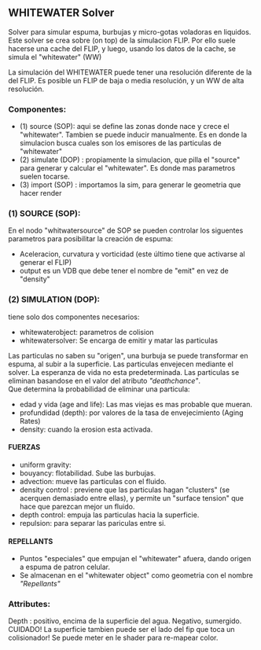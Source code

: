 ## WHITEWATER Solver  

Solver para simular espuma, burbujas y micro-gotas voladoras en liquidos.
Este solver se crea sobre (on top) de la simulacion FLIP. Por ello suele hacerse una cache del FLIP, y luego, usando los datos de la cache, se simula el "whitewater" (WW)    

La simulación del WHITEWATER puede tener una resolución diferente de la del FLIP. Es posible un FLIP de baja o media resolución, y un WW de alta resolución.

### Componentes:   

- (1) source (SOP): aqui se define las zonas donde nace y crece el "whitewater". Tambien se puede inducir manualmente.  Es en donde la simulacion busca cuales son los emisores de las particulas de "whitewater" 
- (2) simulate (DOP) : propiamente la simulacion, que pilla el "source" para generar y calcular el "whitewater". Es donde mas parametros suelen tocarse. 
- (3) import (SOP) : importamos la sim, para generar le geometria que hacer render   

### (1) SOURCE (SOP):   

En el nodo "whitwatersource" de SOP se pueden controlar los siguentes parametros para posibilitar la creación de espuma:   
- Aceleracion, curvatura y vorticidad (este último tiene que activarse al generar el FLIP)
- output es un VDB que debe tener el nombre de "emit" en vez de "density"   

### (2) SIMULATION (DOP):   

tiene solo dos componentes necesarios:   
- whitewaterobject: parametros de colision
- whitewatersolver: Se encarga de emitir y matar las particulas   

Las particulas no saben su "origen", una burbuja se puede transformar en espuma, al subir a la superficie.
Las particulas envejecen mediante el solver. La esperanza de vida no esta predeterminada. Las particulas se eliminan basandose en el valor del atributo *"deathchance"*.    
Que determina la probabilidad de eliminar una particula:   
- edad y vida (age and life): Las mas viejas es mas probable que mueran.
- profundidad (depth): por valores de la tasa de envejecimiento (Aging Rates)
- density: cuando la erosion esta activada.

#### FUERZAS   
- uniform gravity:
- bouyancy: flotabilidad. Sube las burbujas.
- advection: mueve las particulas con el fluido.
- density control : previene que las particulas hagan "clusters" (se acerquen demasiado entre ellas), y permite un "surface tension" que hace que parezcan mejor un fluido.
- depth control: empuja las particulas hacia la superficie. 
- repulsion: para separar las pariculas  entre si.

#### REPELLANTS    
- Puntos "especiales" que empujan el "whitewater" afuera, dando origen a espuma de patron celular.    
- Se almacenan en el "whitewater object" como geometria con el nombre *"Repellants"*

### Attributes:   

Depth : positivo, encima de la superficie del agua. Negativo, sumergido. CUIDADO! La superficie tambien puede ser el lado del fip que toca un colisionador! Se puede meter en le shader para re-mapear color.
